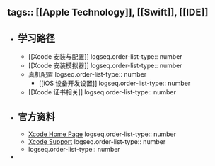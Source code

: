 tags:: [[Apple Technology]], [[Swift]], [[IDE]]
---

- ## 学习路径
	- [[Xcode 安装与配置]]
	  logseq.order-list-type:: number
	- [[Xcode 安装模拟器]]
	  logseq.order-list-type:: number
	- 真机配置
	  logseq.order-list-type:: number
		- [[iOS 设备开发设置]]
		  logseq.order-list-type:: number
	- [[Xcode 证书相关]]
	  logseq.order-list-type:: number
- ## 官方资料
	- [Xcode Home Page](https://developer.apple.com/xcode/)
	  logseq.order-list-type:: number
	- [Xcode Support](https://developer.apple.com/support/xcode/)
	  logseq.order-list-type:: number
	- logseq.order-list-type:: number
-